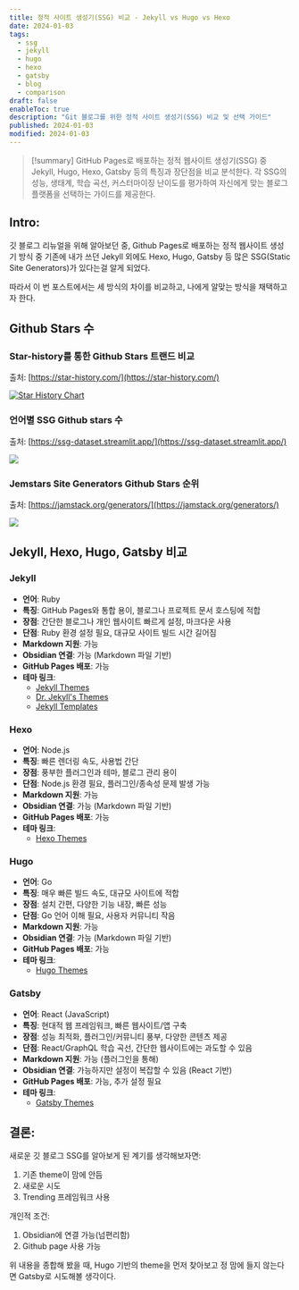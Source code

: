 ```yaml
---
title: 정적 사이트 생성기(SSG) 비교 - Jekyll vs Hugo vs Hexo
date: 2024-01-03
tags:
  - ssg
  - jekyll
  - hugo
  - hexo
  - gatsby
  - blog
  - comparison
draft: false
enableToc: true
description: "Git 블로그를 위한 정적 사이트 생성기(SSG) 비교 및 선택 가이드"
published: 2024-01-03
modified: 2024-01-03
---
```


> [!summary]
> GitHub Pages로 배포하는 정적 웹사이트 생성기(SSG) 중 Jekyll, Hugo, Hexo, Gatsby 등의 특징과 장단점을 비교 분석한다. 각 SSG의 성능, 생태계, 학습 곡선, 커스터마이징 난이도를 평가하여 자신에게 맞는 블로그 플랫폼을 선택하는 가이드를 제공한다.

## Intro: 
깃 블로그 리뉴얼을 위해 알아보던 중, Github Pages로 배포하는 정적 웹사이트 생성기 방식 중 기존에 내가 쓰던 Jekyll 외에도 Hexo, Hugo, Gatsby 등 많은 SSG(Static Site Generators)가 있다는걸 알게 되었다. 

따라서 이 번 포스트에서는 세 방식의 차이를 비교하고, 나에게 알맞는 방식을 채택하고자 한다.


## Github Stars 수

### Star-history를 통한 Github Stars 트랜드 비교

출처: [https://star-history.com/](https://star-history.com/)


[![Star History Chart](https://api.star-history.com/svg?repos=jekyll/jekyll,hexojs/hexo,gatsbyjs/gatsby,gohugoio/hugo&type=Date)](https://star-history.com/#jekyll/jekyll&hexojs/hexo&gatsbyjs/gatsby&gohugoio/hugo&Date)


### 언어별 SSG Github stars 수

출처: [https://ssg-dataset.streamlit.app/](https://ssg-dataset.streamlit.app/)

![](https://i.imgur.com/lzPCS5D.png)


### Jemstars Site Generators Github Stars 순위
출처: [https://jamstack.org/generators/](https://jamstack.org/generators/)

![](https://i.imgur.com/9NHYVlP.png)



## Jekyll, Hexo, Hugo, Gatsby 비교

### Jekyll

- **언어**: Ruby
- **특징**: GitHub Pages와 통합 용이, 블로그나 프로젝트 문서 호스팅에 적합
- **장점**: 간단한 블로그나 개인 웹사이트 빠르게 설정, 마크다운 사용
- **단점**: Ruby 환경 설정 필요, 대규모 사이트 빌드 시간 길어짐
- **Markdown 지원**: 가능
- **Obsidian 연결**: 가능 (Markdown 파일 기반)
- **GitHub Pages 배포**: 가능
- **테마 링크**:
  - [Jekyll Themes](https://jekyllthemes.io/)
  - [Dr. Jekyll's Themes](https://drjekyllthemes.github.io/)
  - [Jekyll Templates](https://www.jekylltemplates.com/)

### Hexo

- **언어**: Node.js
- **특징**: 빠른 렌더링 속도, 사용법 간단
- **장점**: 풍부한 플러그인과 테마, 블로그 관리 용이
- **단점**: Node.js 환경 필요, 플러그인/종속성 문제 발생 가능
- **Markdown 지원**: 가능
- **Obsidian 연결**: 가능 (Markdown 파일 기반)
- **GitHub Pages 배포**: 가능
- **테마 링크**:
  - [Hexo Themes](https://hexo.io/themes/)

### Hugo

- **언어**: Go
- **특징**: 매우 빠른 빌드 속도, 대규모 사이트에 적합
- **장점**: 설치 간편, 다양한 기능 내장, 빠른 성능
- **단점**: Go 언어 이해 필요, 사용자 커뮤니티 작음
- **Markdown 지원**: 가능
- **Obsidian 연결**: 가능 (Markdown 파일 기반)
- **GitHub Pages 배포**: 가능
- **테마 링크**:
  - [Hugo Themes](https://themes.gohugo.io/)

### Gatsby

- **언어**: React (JavaScript)
- **특징**: 현대적 웹 프레임워크, 빠른 웹사이트/앱 구축
- **장점**: 성능 최적화, 플러그인/커뮤니티 풍부, 다양한 콘텐츠 제공
- **단점**: React/GraphQL 학습 곡선, 간단한 웹사이트에는 과도할 수 있음
- **Markdown 지원**: 가능 (플러그인을 통해)
- **Obsidian 연결**: 가능하지만 설정이 복잡할 수 있음 (React 기반)
- **GitHub Pages 배포**: 가능, 추가 설정 필요
- **테마 링크**:
  - [Gatsby Themes](https://www.gatsbyjs.com/plugins/?=gatsby-theme)


## 결론:

새로운 깃 블로그 SSG를 알아보게 된 계기를 생각해보자면:
1. 기존 theme이 맘에 안듬
2. 새로운 시도
3. Trending 프레임워크 사용

개인적 조건:
1. Obsidian에 연결 가능(넘편리함)
2. Github page 사용 가능


위 내용을 종합해 봤을 때, Hugo 기반의 theme을 먼저 찾아보고 정 맘에 들지 않는다면 Gatsby로 시도해볼 생각이다. 